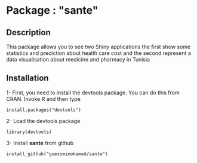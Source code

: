 # Package : "sante"
## Description
This package allows you to see two Shiny applications the first show some statistics 
and prediction about health care cost and the second represent a data visualisation about medicine and pharmacy in Tunisia
## Installation 
1- First, you need to install the devtools package. You can do this from CRAN. Invoke R and then type
```
install.packages("devtools")
```
2- Load the devtools package
```
library(devtools)
```
3- Install **sante** from github
```
install_github("guessmimohamed/sante")